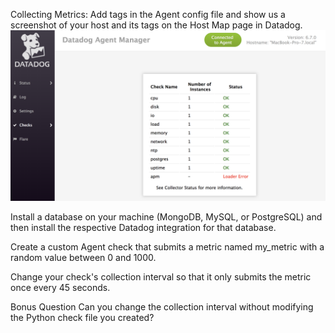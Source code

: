 Collecting Metrics:
Add tags in the Agent config file and show us a screenshot of your host and its tags on the Host Map page in Datadog.
![Alt text](Screenshots/check_ok_after_PostgreSQL_integration.png "host with tags on Host Map")

Install a database on your machine (MongoDB, MySQL, or PostgreSQL) and then install the respective Datadog integration for that database.


Create a custom Agent check that submits a metric named my_metric with a random value between 0 and 1000.


Change your check's collection interval so that it only submits the metric once every 45 seconds.


Bonus Question Can you change the collection interval without modifying the Python check file you created?
